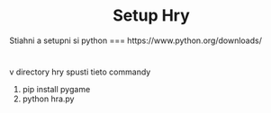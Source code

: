 <h1 align="center">Setup Hry</h1>
Stiahni a setupni si python === https://www.python.org/downloads/
<h1 align="center"></h1>
v directory hry spusti tieto commandy

1. pip install pygame
2. python hra.py

